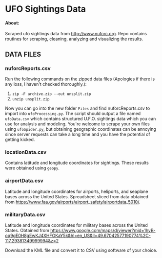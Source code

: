 # UFO Sightings Data

#### About:
Scraped ufo sightings data from http://www.nuforc.org. 
Repo contains routines for scraping, cleaning, analyzing and visualizing the results.

## DATA FILES

### nuforcReports.csv
Run the following commands on the zipped data files (Apologies if there is any loss, I haven't checked thoroughly.): 

1.  `zip -F archive.zip --out unsplit.zip` 
2.  `unzip unsplit.zip`

Now you can go into the new folder `Files` and find nuforcReports.csv to import into `ufoProcessing.py`. The script should output a file named `ufoData.csv` which contains structured U.F.O. sightings data which you can use for analysis and modeling. You're welcome to scrape your own files using `ufoSpider.py`, but obtaining geographic coordinates can be annoying since server requests can take a long time and you have the potential of getting kicked.

### locationData.csv
Contains latitude and longitude coordinates for sightings. These results were obtained using `geopy`.

### airportData.csv
Latitude and longitude coordinates for airports, heliports, and seaplane bases across the United States. Spreadsheet sliced from data obtained from <https://www.faa.gov/airports/airport_safety/airportdata_5010/>.

### militaryData.csv
Latitude and longitude coordinates for military bases across the United States. Obtained from <https://www.google.com/maps/d/viewer?mid=1hvB-oq9gE0H8gEwKJ4XHFOKaY5k&hl=en_US&ll=49.67042577190774%2C-117.29381349999994&z=2>

Download the KML file and convert it to CSV using software of your choice.


